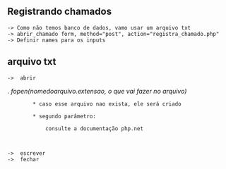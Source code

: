 ## Registrando chamados

    -> Como não temos banco de dados, vamo usar um arquivo txt
    -> abrir_chamado form, method="post", action="registra_chamado.php"
    -> Definir names para os inputs

## arquivo txt

    ->  abrir

.       *fopen(nomedoarquivo.extensao, o que vai fazer no arquivo)*

            * caso esse arquivo nao exista, ele será criado

            * segundo parâmetro:

                consulte a documentação php.net
                


    ->  escrever
    ->  fechar